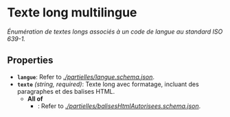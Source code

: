 # Texte long multilingue

*Énumération de textes longs associés à un code de langue au standard ISO 639-1.*

## Properties

- <a id="properties/langue"></a>**`langue`**: Refer to *[./partielles/langue.schema.json](#partielles/langue.schema.json)*.
- <a id="properties/texte"></a>**`texte`** *(string, required)*: Texte long avec formatage, incluant des paragraphes et des balises HTML.
  - **All of**
    - <a id="properties/texte/allOf/0"></a>: Refer to *[./partielles/balisesHtmlAutorisees.schema.json](#partielles/balisesHtmlAutorisees.schema.json)*.
